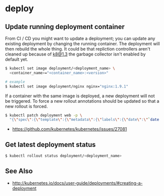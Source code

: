 # deploy

## Update running deployment container
From CI / CD you might want to update a deployment; you can update any existing
deployment by changing the running container. The deployment will then rebuild
the whole thing. It could be that repliction controllers aren't cleaned up
because of k8@1.3 the garbage collector isn't enabled by default yet.
```sh
$ kubectl set image deployment/<deployment_name> \
  <container_name>="<container_name>:<version>"

# example
$ kubectl set image deployment/nginx nginx="nginx:1.9.1"
```

If a container with the same image is deployed, a new deployment will not be
triggered. To force a new rollout annotations should be updated so that a new
rollout is forced.
```sh
$ kubectl patch deployment web -p \
  "{\"spec\":{\"template\":{\"metadata\":{\"labels\":{\"date\":\"`date +'%s'`\"}}}}}"
```
- https://github.com/kubernetes/kubernetes/issues/27081

## Get latest deployment status
```sh
$ kubectl rollout status deployment/<deployment_name>
```

## See Also
- http://kubernetes.io/docs/user-guide/deployments/#creating-a-deployment
